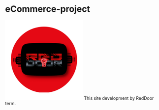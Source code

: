 # eCommerce-project
<img src="assets/images/redDoor.png" width="50%" height="50%"/>
This site development by RedDoor term.
